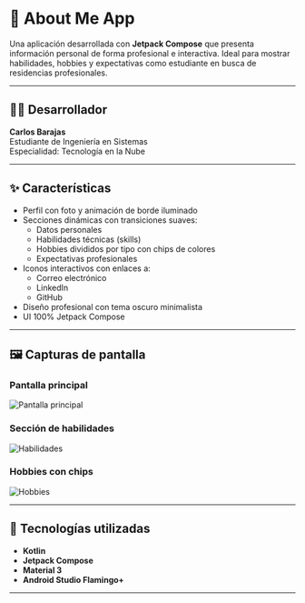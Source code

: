 # 📱 About Me App

Una aplicación desarrollada con **Jetpack Compose** que presenta información personal de forma profesional e interactiva. Ideal para mostrar habilidades, hobbies y expectativas como estudiante en busca de residencias profesionales.

---

## 🧑‍💻 Desarrollador

**Carlos Barajas**  
Estudiante de Ingeniería en Sistemas  
Especialidad: Tecnología en la Nube

---

## ✨ Características

- Perfil con foto y animación de borde iluminado
- Secciones dinámicas con transiciones suaves:
  - Datos personales
  - Habilidades técnicas (skills)
  - Hobbies divididos por tipo con chips de colores
  - Expectativas profesionales
- Iconos interactivos con enlaces a:
  - Correo electrónico
  - LinkedIn
  - GitHub
- Diseño profesional con tema oscuro minimalista
- UI 100% Jetpack Compose

---

## 🖼️ Capturas de pantalla

### Pantalla principal  
![Pantalla principal](![image](https://github.com/user-attachments/assets/9bb6124b-14c3-4647-894a-9a560e130c3c)
)

### Sección de habilidades  
![Habilidades](![image](https://github.com/user-attachments/assets/1734f486-0b3e-4468-bbe3-a378aaf253b1)
)

### Hobbies con chips  
![Hobbies](![image](https://github.com/user-attachments/assets/f0d2cd31-f2c2-4383-bf4e-9740c8931edf)
)

---

## 🚀 Tecnologías utilizadas

- **Kotlin**
- **Jetpack Compose**
- **Material 3**
- **Android Studio Flamingo+**

---


